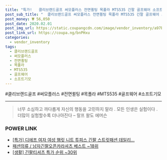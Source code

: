 ```yaml
--- 
title: "특가!   클리브랜드골프 써모플러스 전면퀼팅 목폴라 MTS535 긴팔 골프웨어 소프트기모 BK 블랙 골프..." 
post_sub_title: "  클리브랜드골프 써모플러스 전면퀼팅 목폴라 MTS535 긴팔 골프웨어 소프트기모 BK 블랙 골프티셔츠 남성 CGKMTS535" 
post_money: ₩ 56,050 
post_date: 2020.02.01 
post_img_url: https://static.coupangcdn.com/image/vendor_inventory/a97b/5b604149ef059bb40d961a3c12107138cef33e14e2721885201e434ed352.jpg 
post_link_url: https://coupa.ng/bnPHxu 
categories: 
  - vendor_inventory 
tags: 
  - 클리브랜드골프 
  - 써모플러스 
  - 전면퀼팅 
  - 목폴라 
  - MTS535 
  - 골프웨어 
  - 소프트기모 
--- 
```

  #클리브랜드골프 #써모플러스 #전면퀼팅 #목폴라 #MTS535 #골프웨어 #소프트기모 
<hr> 

> 너무 소심하고 까다롭게 자신의 행동을 고민하지 말라 . 모든 인생은 실험이다 . 더많이 실험할수록 더나아진다  – 랄프 왈도 에머슨 


### POWER LINK

* <a href="https://blog.naver.com/an0733/221792393794" target="_blank">[특가] 디에프 여자 여성 햄릿 니트 투피스 긴팔 스트릿패션 데일리...</a>
* <a href="https://blog.naver.com/santokki14/221784754595" target="_blank">패션의류 / 남자긴팔오픈카라셔츠 베스트 ~18위</a>
* <a href="https://blog.naver.com/sakai111/221789198037" target="_blank"> [생활] 긴팔티셔츠 특가 순위 ~30위</a>
